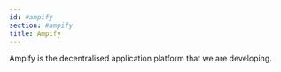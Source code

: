 ```yaml
---
id: #ampify
section: #ampify
title: Ampify
---
```


Ampify is the decentralised application platform that we are developing.